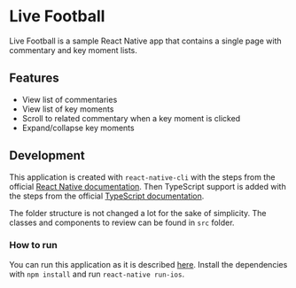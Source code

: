 # Live Football

Live Football is a sample React Native app that contains a single page with commentary and key moment lists.

## Features

* View list of commentaries
* View list of key moments
* Scroll to related commentary when a key moment is clicked
* Expand/collapse key moments

## Development

This application is created with `react-native-cli` with the steps from the official [React Native documentation](https://facebook.github.io/react-native/docs/getting-started). Then TypeScript support is added with the steps from the official [TypeScript documentation](https://github.com/Microsoft/TypeScript-React-Native-Starter).

The folder structure is not changed a lot for the sake of simplicity. The classes and components to review can be found in `src` folder.

### How to run

You can run this application as it is described [here](https://facebook.github.io/react-native/docs/getting-started#running-your-react-native-application-1). Install the dependencies with `npm install` and run `react-native run-ios`.
